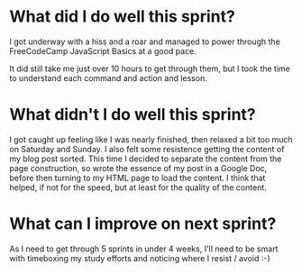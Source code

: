 # What did I do well this sprint?
I got underway with a hiss and a roar and managed to power through the FreeCodeCamp JavaScript Basics at a good pace.

It did still take me just over 10 hours to get through them, but I took the time to understand each command and action and lesson.
# What didn't I do well this sprint?
I got caught up feeling like I was nearly finished, then relaxed a bit too much on Saturday and Sunday.  I also felt some resistence getting the content of my blog post sorted.  This time I decided to separate the content from the page construction, so wrote the essence of my post in a Google Doc, before then turning to my HTML page to load the content. I think that helped, if not for the speed, but at least for the quality of the content.

# What can I improve on next sprint?
As I need to get through 5 sprints in under 4 weeks, I'll need to be smart with timeboxing my study efforts and noticing where I resist / avoid :-)